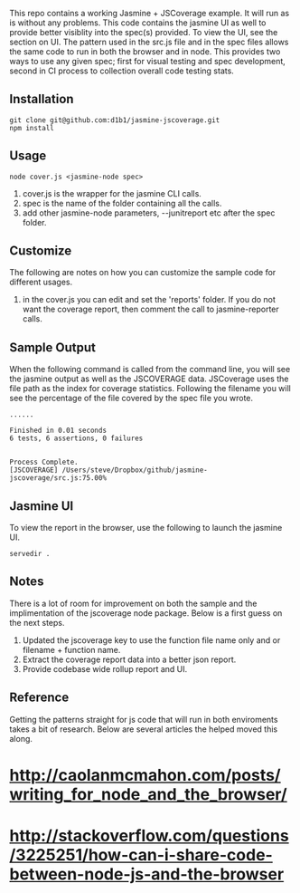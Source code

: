 This repo contains a working Jasmine + JSCoverage example. It will run as is without any problems. This code contains the jasmine UI as well to provide better visiblity into the spec(s) provided. To view the UI, see the section on UI. The pattern used in the src.js file and in the spec files allows the same code to run in both the browser and in node. This provides two ways to use any given spec; first for visual testing and spec development, second in CI process to collection overall code testing stats.


## Installation

    git clone git@github.com:d1b1/jasmine-jscoverage.git
    npm install

## Usage

    node cover.js <jasmine-node spec>

1. cover.js is the wrapper for the jasmine CLI calls.
2. spec is the name of the folder containing all the calls.
2. add other jasmine-node parameters, --junitreport etc after the spec folder.

## Customize
The following are notes on how you can customize the sample code for different usages.

1. in the cover.js you can edit and set the 'reports' folder. If you do not want the coverage report, then comment the call to jasmine-reporter calls.

## Sample Output
When the following command is called from the command line, you will see the jasmine output as well as the JSCOVERAGE data. JSCoverage uses the file path as the index for coverage statistics. Following the filename you will see the percentage of the file covered by the spec file you wrote. 

    ......

    Finished in 0.01 seconds
    6 tests, 6 assertions, 0 failures


    Process Complete.
    [JSCOVERAGE] /Users/steve/Dropbox/github/jasmine-jscoverage/src.js:75.00%

## Jasmine UI
To view the report in the browser, use the following to launch the jasmine UI.

    servedir .

## Notes
There is a lot of room for improvement on both the sample and the implimentation of the jscoverage node package. Below is a first guess on the next steps.

1. Updated the jscoverage key to use the function file name only and or filename + function name. 
1. Extract the coverage report data into a better json report.
1. Provide codebase wide rollup report and UI.

## Reference
Getting the patterns straight for js code that will run in both enviroments takes a bit of research. Below are several articles the helped moved this along.

# http://caolanmcmahon.com/posts/writing_for_node_and_the_browser/
# http://stackoverflow.com/questions/3225251/how-can-i-share-code-between-node-js-and-the-browser